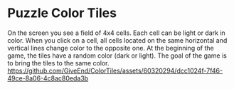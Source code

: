 # Puzzle Color Tiles

On the screen you see a field of 4x4 cells. Each cell can be light or dark in color. When you click on a cell, all cells located on the same horizontal and vertical lines change color to the opposite one. At the beginning of the game, the tiles have a random color (dark or light). The goal of the game is to bring the tiles to the same color.
https://github.com/GiveEnd/ColorTiles/assets/60320294/dcc1024f-7f46-49ce-8a06-4c8ac80eda3b

